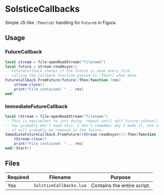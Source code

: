 # SolsticeCallbacks
Simple JS-like `:Then(cb)` handling for `Future`s in Figura.

## Usage
### FutureCallback
```lua
local stream = file:openReadStream("filename")
local future = stream:readAsync()
-- FutureCallback checks if the future is done every tick, 
-- calling the callback function passed to :Then() when done.
FutureCallback.FromFuture(future):Then(function (res)
    stream:close()
    print("File contained: " .. res)
end)
```

### ImmediateFutureCallback
```lua
local rStream = file:openReadStream("filename")
-- This is equivelent to just doing `repeat until self.future:isDone()`
-- You probably don't need this. I don't remember why I made it, and so
-- it will probably be removed in the future.
ImmediateFutureCallback.FromFuture(rStream:readAsync()):Then(function (res)
    rStream:close()
    print("File contained: " .. res)
end):Start()
```

## Files
| Required | Filename | Purpose |
| -------- | -------- | ------- |
| Yes      | `SolsticeCallbacks.lua` | Contains the entire script.